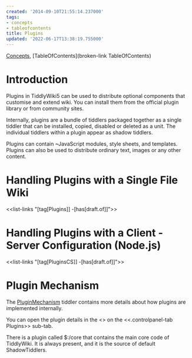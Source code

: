 ```yaml
---
created: '2014-09-10T21:55:14.237000'
tags:
- concepts
- tableofcontents
title: Plugins
updated: '2022-06-17T13:38:19.755000'
---
```


[Concepts](./Concepts.md), [TableOfContents](broken-link TableOfContents)

# Introduction

Plugins in TiddlyWiki5 can be used to distribute optional components that customise and extend wiki. You can install them from the official plugin library or from community sites.

Internally, plugins are a bundle of tiddlers packaged together as a single tiddler that can be installed, copied, disabled or deleted as a unit. The individual tiddlers within a plugin appear as shadow tiddlers. 

Plugins can contain ~JavaScript modules, style sheets, and templates. Plugins can also be used to distribute ordinary text, images or any other content.

# Handling Plugins with a Single File Wiki

<<list-links "[tag[Plugins]] -[has[draft.of]]">>

# Handling Plugins with a Client - Server Configuration (Node.js)

<<list-links "[tag[PluginsCS]] -[has[draft.of]]">>

# Plugin Mechanism

The [PluginMechanism](./PluginMechanism.md) tiddler contains more details about how plugins are implemented internally. 

You can open the plugin details in the <<controlPanel-plugin-link>> on the <<.controlpanel-tab Plugins>> sub-tab.

There is a plugin called $:/core that contains the main core code of TiddlyWiki. It is always present, and it is the source of default ShadowTiddlers.